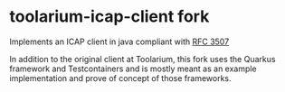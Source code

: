 
# toolarium-icap-client fork 

Implements an ICAP client in java compliant with [RFC 3507](https://www.ietf.org/rfc/rfc3507.txt)

In addition to the original client at Toolarium, this fork uses the Quarkus framework and Testcontainers and is 
mostly meant as an example implementation and prove of concept of those frameworks.
